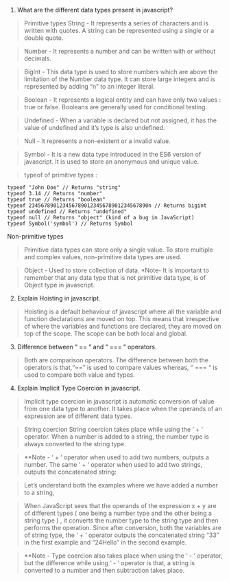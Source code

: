 1. What are the different data types present in javascript?

> Primitive types
> String - It represents a series of characters and is written with quotes. A string can be represented using a single or a double quote.

> Number - It represents a number and can be written with or without decimals.

> BigInt - This data type is used to store numbers which are above the limitation of the Number data type. It can store large integers and is represented by adding “n” to an integer literal.

> Boolean - It represents a logical entity and can have only two values : true or false. Booleans are generally used for conditional testing.

> Undefined - When a variable is declared but not assigned, it has the value of undefined and it’s type is also undefined.

> Null - It represents a non-existent or a invalid value.

> Symbol - It is a new data type introduced in the ES6 version of javascript. It is used to store an anonymous and unique value.

> typeof of primitive types :
```
typeof "John Doe" // Returns "string"
typeof 3.14 // Returns "number"
typeof true // Returns "boolean"
typeof 234567890123456789012345678901234567890n // Returns bigint
typeof undefined // Returns "undefined"
typeof null // Returns "object" (kind of a bug in JavaScript)
typeof Symbol('symbol') // Returns Symbol
```

Non-primitive types

> Primitive data types can store only a single value. To store multiple and complex values, non-primitive data types are used.

> Object - Used to store collection of data. *Note- It is important to remember that any data type that is not primitive data type, is of Object type in javascript.

2. Explain Hoisting in javascript.
> Hoisting is a default behaviour of javascript where all the variable and function declarations are moved on top. This means that irrespective of where the variables and functions are declared, they are moved on top of the scope. The scope can be both local and global.

3. Difference between “ == “ and “ === “ operators.

> Both are comparison operators. The difference between both the operators is that,“==” is used to compare values whereas, “ === “ is used to compare both value and types.

4. Explain Implicit Type Coercion in javascript.
> Implicit type coercion in javascript is automatic conversion of value from one data type to another. It takes place when the operands of an expression are of different data types.

> String coercion
> String coercion takes place while using the ‘ + ‘ operator. When a number is added to a string, the number type is always converted to the string type.

> **Note - ‘ + ‘ operator when used to add two numbers, outputs a number. The same ‘ + ‘ operator when used to add two strings, outputs the concatenated string:

> Let’s understand both the examples where we have added a number to a string,

> When JavaScript sees that the operands of the expression x + y are of different types ( one being a number type and the other being a string type ) , it converts the number type to the string type and then performs the operation. Since after conversion, both the variables are of string type, the ‘ + ‘ operator outputs the concatenated string “33” in the first example and “24Hello” in the second example.

> **Note - Type coercion also takes place when using the ‘ - ‘ operator, but the difference while using ‘ - ‘ operator is that, a string is converted to a number and then subtraction takes place.
